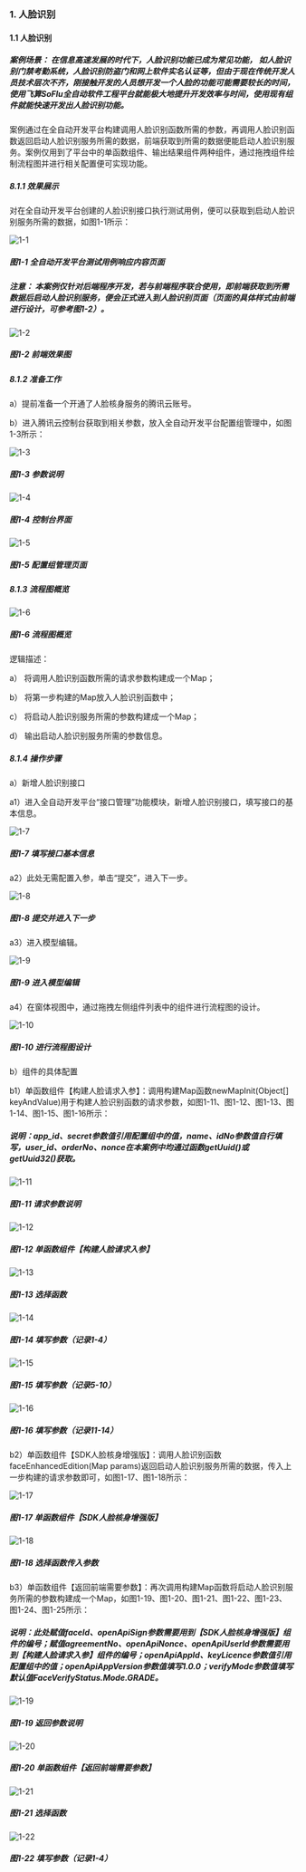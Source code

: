 ### 1. 人脸识别

#### 1.1 人脸识别

##### 案例场景： 在信息高速发展的时代下，人脸识别功能已成为常见功能， 如人脸识别门禁考勤系统，人脸识别防盗门和网上软件实名认证等，但由于现在传统开发人员技术层次不齐，刚接触开发的人员想开发一个人脸的功能可能需要较长的时间，使用飞算SoFlu全自动软件工程平台就能极大地提升开发效率与时间，使用现有组件就能快速开发出人脸识别功能。

案例通过在全自动开发平台构建调用人脸识别函数所需的参数，再调用人脸识别函数返回启动人脸识别服务所需的数据，前端获取到所需的数据便能启动人脸识别服务。案例仅用到了平台中的单函数组件、输出结果组件两种组件，通过拖拽组件绘制流程图并进行相关配置便可实现功能。

##### 8.1.1 效果展示

对在全自动开发平台创建的人脸识别接口执行测试用例，便可以获取到启动人脸识别服务所需的数据，如图1-1所示：

![1-1](https://www.feisuanyz.com/fsimage/alcj-image/renlian/2_1.png)

##### 图1-1 全自动开发平台测试用例响应内容页面

##### 注意： 本案例仅针对后端程序开发，若与前端程序联合使用，即前端获取到所需数据后启动人脸识别服务，便会正式进入到人脸识别页面（页面的具体样式由前端进行设计，可参考图1-2）。

![1-2](https://www.feisuanyz.com/fsimage/alcj-image/renlian/2_2.png)

##### 图1-2 前端效果图

##### 8.1.2 准备工作

a）提前准备一个开通了人脸核身服务的腾讯云账号。

b）进入腾讯云控制台获取到相关参数，放入全自动开发平台配置组管理中，如图1-3所示：

![1-3](https://www.feisuanyz.com/fsimage/alcj-image/renlian/table1.png)

##### 图1-3 参数说明

![1-4](https://www.feisuanyz.com/fsimage/alcj-image/renlian/3_1.png)

##### 图1-4 控制台界面

![1-5](https://www.feisuanyz.com/fsimage/alcj-image/renlian/3_2.png)

##### 图1-5 配置组管理页面

##### 8.1.3 流程图概览

![1-6](https://www.feisuanyz.com/fsimage/alcj-image/renlian/4_1.png)

##### 图1-6 流程图概览

逻辑描述：

a） 将调用人脸识别函数所需的请求参数构建成一个Map；

b） 将第一步构建的Map放入人脸识别函数中；

c） 将启动人脸识别服务所需的参数构建成一个Map；

d） 输出启动人脸识别服务所需的参数信息。

##### 8.1.4 操作步骤

a）新增人脸识别接口

a1）进入全自动开发平台“接口管理”功能模块，新增人脸识别接口，填写接口的基本信息。

![1-7](https://www.feisuanyz.com/fsimage/alcj-image/renlian/5_1.png)

##### 图1-7 填写接口基本信息

a2）此处无需配置入参，单击“提交”，进入下一步。

![1-8](https://www.feisuanyz.com/fsimage/alcj-image/renlian/5_2.png)

##### 图1-8 提交并进入下一步

a3）进入模型编辑。

![1-9](https://www.feisuanyz.com/fsimage/alcj-image/renlian/5_3.png)

##### 图1-9 进入模型编辑

a4）在窗体视图中，通过拖拽左侧组件列表中的组件进行流程图的设计。

![1-10](https://www.feisuanyz.com/fsimage/alcj-image/renlian/5_4.png)

##### 图1-10 进行流程图设计

b）组件的具体配置

b1）单函数组件【构建人脸请求入参】：调用构建Map函数newMapInit(Object[] keyAndValue)用于构建人脸识别函数的请求参数，如图1-11、图1-12、图1-13、图1-14、图1-15、图1-16所示：

##### 说明：app_id、secret参数值引用配置组中的值，name、idNo参数值自行填写，user_id、orderNo、nonce在本案例中均通过函数getUuid()或getUuid32()获取。

![1-11](https://www.feisuanyz.com/fsimage/alcj-image/renlian/table2.png)

##### 图1-11 请求参数说明

![1-12](https://www.feisuanyz.com/fsimage/alcj-image/renlian/5_5.png)

##### 图1-12 单函数组件【构建人脸请求入参】

![1-13](https://www.feisuanyz.com/fsimage/alcj-image/renlian/5_6.png)

##### 图1-13 选择函数

![1-14](https://www.feisuanyz.com/fsimage/alcj-image/renlian/5_7.png)

##### 图1-14 填写参数（记录1-4）

![1-15](https://www.feisuanyz.com/fsimage/alcj-image/renlian/5_8.png)

##### 图1-15 填写参数（记录5-10）

![1-16](https://www.feisuanyz.com/fsimage/alcj-image/renlian/5_9.png)

##### 图1-16 填写参数（记录11-14）

b2）单函数组件【SDK人脸核身增强版】：调用人脸识别函数faceEnhancedEdition(Map params)返回启动人脸识别服务所需的数据，传入上一步构建的请求参数即可，如图1-17、图1-18所示：

![1-17](https://www.feisuanyz.com/fsimage/alcj-image/renlian/5_10.png)

##### 图1-17 单函数组件【SDK人脸核身增强版】

![1-18](https://www.feisuanyz.com/fsimage/alcj-image/renlian/5_11.png)

##### 图1-18 选择函数传入参数

b3）单函数组件【返回前端需要参数】：再次调用构建Map函数将启动人脸识别服务所需的参数构建成一个Map，如图1-19、图1-20、图1-21、图1-22、图1-23、图1-24、图1-25所示：

##### 说明：此处赋值faceId、openApiSign参数需要用到【SDK人脸核身增强版】组件的编号；赋值agreementNo、openApiNonce、openApiUserId参数需要用到【构建人脸请求入参】组件的编号；openApiAppId、keyLicence参数值引用配置组中的值；openApiAppVersion参数值填写1.0.0；verifyMode参数值填写默认值FaceVerifyStatus.Mode.GRADE。

![1-19](https://www.feisuanyz.com/fsimage/alcj-image/renlian/table3.png)

##### 图1-19 返回参数说明

![1-20](https://www.feisuanyz.com/fsimage/alcj-image/renlian/5_12.png)

##### 图1-20 单函数组件【返回前端需要参数】

![1-21](https://www.feisuanyz.com/fsimage/alcj-image/renlian/5_13.png)

##### 图1-21 选择函数

![1-22](https://www.feisuanyz.com/fsimage/alcj-image/renlian/5_14.png)

##### 图1-22 填写参数（记录1-4）
